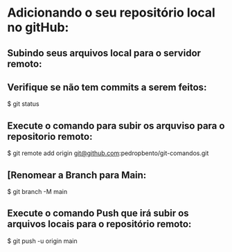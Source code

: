 # Adicionando o seu repositório local no gitHub:

## Subindo seus arquivos local para o servidor remoto:

## Verifique se não tem commits a serem feitos:
$ git status

## Execute o comando para subir os arquviso para o repositorio remoto:
$ git remote add origin git@github.com:pedropbento/git-comandos.git

## [Renomear a Branch para Main:
$ git branch -M main

## Execute o comando Push que irá subir os arquivos locais para o repositório remoto:
$ git push -u origin main



